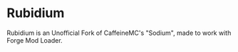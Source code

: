 # Rubidium
Rubidium is an Unofficial Fork of CaffeineMC's "Sodium", made to work with Forge Mod Loader.
